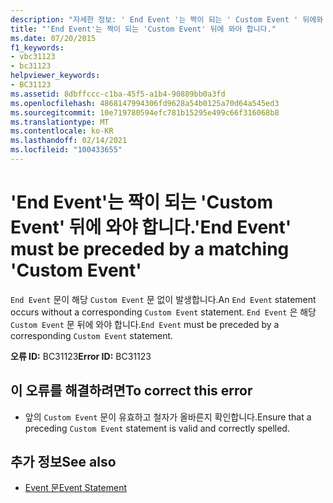 ```yaml
---
description: "자세한 정보: ' End Event '는 짝이 되는 ' Custom Event ' 뒤에와 야 합니다."
title: "'End Event'는 짝이 되는 'Custom Event' 뒤에 와야 합니다."
ms.date: 07/20/2015
f1_keywords:
- vbc31123
- bc31123
helpviewer_keywords:
- BC31123
ms.assetid: 8dbffccc-c1ba-45f5-a1b4-90889bb0a3fd
ms.openlocfilehash: 4868147994306fd9628a54b0125a70d64a545ed3
ms.sourcegitcommit: 10e719780594efc781b15295e499c66f316068b8
ms.translationtype: MT
ms.contentlocale: ko-KR
ms.lasthandoff: 02/14/2021
ms.locfileid: "100433655"
---
```

# <a name="end-event-must-be-preceded-by-a-matching-custom-event"></a><span data-ttu-id="4674a-103">'End Event'는 짝이 되는 'Custom Event' 뒤에 와야 합니다.</span><span class="sxs-lookup"><span data-stu-id="4674a-103">'End Event' must be preceded by a matching 'Custom Event'</span></span>

<span data-ttu-id="4674a-104">`End Event` 문이 해당 `Custom Event` 문 없이 발생합니다.</span><span class="sxs-lookup"><span data-stu-id="4674a-104">An `End Event` statement occurs without a corresponding `Custom Event` statement.</span></span> <span data-ttu-id="4674a-105">`End Event` 은 해당 `Custom Event` 문 뒤에 와야 합니다.</span><span class="sxs-lookup"><span data-stu-id="4674a-105">`End Event` must be preceded by a corresponding `Custom Event` statement.</span></span>  
  
 <span data-ttu-id="4674a-106">**오류 ID:** BC31123</span><span class="sxs-lookup"><span data-stu-id="4674a-106">**Error ID:** BC31123</span></span>  
  
## <a name="to-correct-this-error"></a><span data-ttu-id="4674a-107">이 오류를 해결하려면</span><span class="sxs-lookup"><span data-stu-id="4674a-107">To correct this error</span></span>  
  
- <span data-ttu-id="4674a-108">앞의 `Custom Event` 문이 유효하고 철자가 올바른지 확인합니다.</span><span class="sxs-lookup"><span data-stu-id="4674a-108">Ensure that a preceding `Custom Event` statement is valid and correctly spelled.</span></span>  
  
## <a name="see-also"></a><span data-ttu-id="4674a-109">추가 정보</span><span class="sxs-lookup"><span data-stu-id="4674a-109">See also</span></span>

- [<span data-ttu-id="4674a-110">Event 문</span><span class="sxs-lookup"><span data-stu-id="4674a-110">Event Statement</span></span>](../language-reference/statements/event-statement.md)

